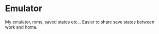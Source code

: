 # Emulator

My emulator, roms, saved states etc... Easier to share save states between work and home.
